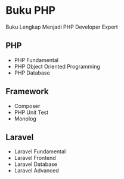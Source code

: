 # Buku PHP
Buku Lengkap Menjadi PHP Developer Expert

## PHP
- PHP Fundamental
- PHP Object Oriented Programming
- PHP Database

## Framework

- Composer
- PHP Unit Test
- Monolog

## Laravel
- Laravel Fundamental
- Laravel Frontend
- Laravel Database
- Laravel Advanced
